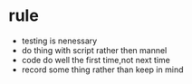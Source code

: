# rule

- testing is nenessary
- do thing with script rather then mannel
- code do well the first time,not next time 
- record some thing rather than keep in mind